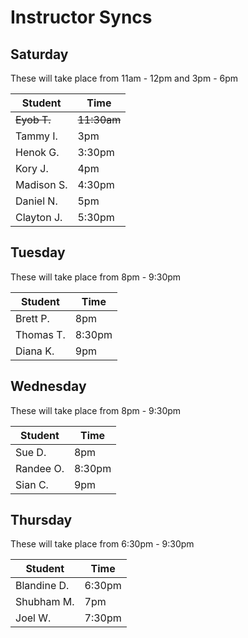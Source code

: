 # Instructor Syncs

## Saturday

These will take place from 11am - 12pm and 3pm - 6pm

| Student    | Time    |
| ---------- | ------- |
| ~~Eyob T.~~    | ~~11:30am~~ |
| Tammy I. | 3pm     |
|  Henok G. | 3:30pm  |
| Kory J.    | 4pm     |
| Madison S. | 4:30pm  |
| Daniel N.   | 5pm     |
| Clayton J. | 5:30pm  |

## Tuesday

These will take place from 8pm - 9:30pm

| Student  | Time   |
| -------- | ------ |
| Brett P. | 8pm    |
| Thomas T. | 8:30pm |
| Diana K. | 9pm    |

## Wednesday

These will take place from 8pm - 9:30pm

| Student   | Time   |
| --------- | ------ |
| Sue D.    | 8pm    |
| Randee O. | 8:30pm |
| Sian C.   | 9pm    |

## Thursday

These will take place from 6:30pm - 9:30pm

| Student     | Time   |
| ----------- | ------ |
| Blandine D. | 6:30pm |
| Shubham M.  | 7pm    |
| Joel W.    | 7:30pm    |
